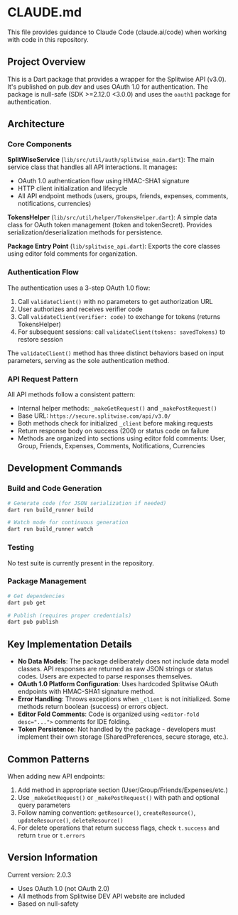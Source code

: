 # CLAUDE.md

This file provides guidance to Claude Code (claude.ai/code) when working with code in this repository.

## Project Overview

This is a Dart package that provides a wrapper for the Splitwise API (v3.0). It's published on pub.dev and uses OAuth 1.0 for authentication. The package is null-safe (SDK >=2.12.0 <3.0.0) and uses the `oauth1` package for authentication.

## Architecture

### Core Components

**SplitWiseService** (`lib/src/util/auth/splitwise_main.dart`): The main service class that handles all API interactions. It manages:
- OAuth 1.0 authentication flow using HMAC-SHA1 signature
- HTTP client initialization and lifecycle
- All API endpoint methods (users, groups, friends, expenses, comments, notifications, currencies)

**TokensHelper** (`lib/src/util/helper/TokensHelper.dart`): A simple data class for OAuth token management (token and tokenSecret). Provides serialization/deserialization methods for persistence.

**Package Entry Point** (`lib/splitwise_api.dart`): Exports the core classes using editor fold comments for organization.

### Authentication Flow

The authentication uses a 3-step OAuth 1.0 flow:
1. Call `validateClient()` with no parameters to get authorization URL
2. User authorizes and receives verifier code
3. Call `validateClient(verifier: code)` to exchange for tokens (returns TokensHelper)
4. For subsequent sessions: call `validateClient(tokens: savedTokens)` to restore session

The `validateClient()` method has three distinct behaviors based on input parameters, serving as the sole authentication method.

### API Request Pattern

All API methods follow a consistent pattern:
- Internal helper methods: `_makeGetRequest()` and `_makePostRequest()`
- Base URL: `https://secure.splitwise.com/api/v3.0/`
- Both methods check for initialized `_client` before making requests
- Return response body on success (200) or status code on failure
- Methods are organized into sections using editor fold comments: User, Group, Friends, Expenses, Comments, Notifications, Currencies

## Development Commands

### Build and Code Generation
```bash
# Generate code (for JSON serialization if needed)
dart run build_runner build

# Watch mode for continuous generation
dart run build_runner watch
```

### Testing
No test suite is currently present in the repository.

### Package Management
```bash
# Get dependencies
dart pub get

# Publish (requires proper credentials)
dart pub publish
```

## Key Implementation Details

- **No Data Models**: The package deliberately does not include data model classes. API responses are returned as raw JSON strings or status codes. Users are expected to parse responses themselves.
- **OAuth 1.0 Platform Configuration**: Uses hardcoded Splitwise OAuth endpoints with HMAC-SHA1 signature method.
- **Error Handling**: Throws exceptions when `_client` is not initialized. Some methods return boolean (success) or errors object.
- **Editor Fold Comments**: Code is organized using `<editor-fold desc="...">` comments for IDE folding.
- **Token Persistence**: Not handled by the package - developers must implement their own storage (SharedPreferences, secure storage, etc.).

## Common Patterns

When adding new API endpoints:
1. Add method in appropriate section (User/Group/Friends/Expenses/etc.)
2. Use `_makeGetRequest()` or `_makePostRequest()` with path and optional query parameters
3. Follow naming convention: `getResource()`, `createResource()`, `updateResource()`, `deleteResource()`
4. For delete operations that return success flags, check `t.success` and return `true` or `t.errors`

## Version Information

Current version: 2.0.3
- Uses OAuth 1.0 (not OAuth 2.0)
- All methods from Splitwise DEV API website are included
- Based on null-safety
